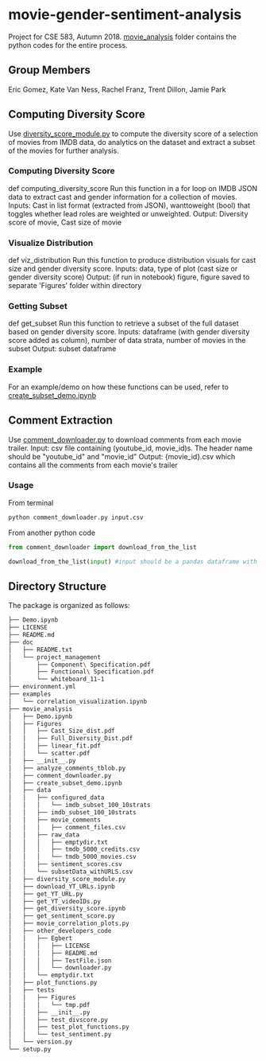 # movie-gender-sentiment-analysis
Project for CSE 583, Autumn 2018.
[movie_analysis](https://github.com/tmaxdillon/movie-gender-sentiment-analysis/tree/master/movie_analysis) folder contains the python codes for the entire process. 

## Group Members
Eric Gomez, Kate Van Ness, Rachel Franz, Trent Dillon, Jamie Park

## Computing Diversity Score
Use [diversity_score_module.py](https://github.com/tmaxdillon/movie-gender-sentiment-analysis/blob/master/movie_analysis/diversity_score_module.py) to compute the diversity score of a selection of movies from IMDB data, do analytics on the dataset and extract a subset of the movies for further analysis.

### Computing Diversity Score
def computing_diversity_score
Run this function in a for loop on IMDB JSON data to extract cast and gender information for a collection of movies.
Inputs: Cast in list format (extracted from JSON), wanttoweight (bool) that toggles whether lead roles are weighted or unweighted.
Output: Diversity score of movie, Cast size of movie

### Visualize Distribution
def viz_distribution
Run this function to produce distribution visuals for cast size and gender diversity score.
Inputs: data, type of plot (cast size or gender diversity score)
Output: (if run in notebook) figure, figure saved to separate 'Figures' folder within directory

### Getting Subset
def get_subset
Run this function to retrieve a subset of the full dataset based on gender diversity score.
Inputs: dataframe (with gender diversity score added as column), number of data strata, number of movies in the subset
Output: subset dataframe

### Example
For an example/demo on how these functions can be used, refer to [create_subset_demo.ipynb](https://github.com/tmaxdillon/movie-gender-sentiment-analysis/blob/master/movie_analysis/create_subset.ipynb) 

## Comment Extraction 
Use [comment_downloader.py](https://github.com/tmaxdillon/movie-gender-sentiment-analysis/blob/master/movie_analysis/comment_downloader.py) to download comments from each movie trailer.
Input: csv file containing (youtube_id, movie_id)s. The header name should be "youtube_id" and "movie_id"
Output: {movie_id}.csv which contains all the comments from each movie's trailer

### Usage 
From terminal
```bash
python comment_downloader.py input.csv
```
From another python code
```python
from comment_downloader import download_from_the_list

download_from_the_list(input) #input should be a pandas dataframe with the columns "youtube_id" and "movie_id"
```
## Directory Structure

The package is organized as follows:

```bash
├── Demo.ipynb
├── LICENSE
├── README.md
├── doc
│   ├── README.txt
│   └── project_management
│       ├── Component\ Specification.pdf
│       ├── Functional\ Specification.pdf
│       └── whiteboard_11-1
├── environment.yml
├── examples
│   └── correlation_visualization.ipynb
├── movie_analysis
│   ├── Demo.ipynb
│   ├── Figures
│   │   ├── Cast_Size_dist.pdf
│   │   ├── Full_Diversity_Dist.pdf
│   │   ├── linear_fit.pdf
│   │   └── scatter.pdf
│   ├── __init__.py
│   ├── analyze_comments_tblob.py
│   ├── comment_downloader.py
│   ├── create_subset_demo.ipynb
│   ├── data
│   │   ├── configured_data
│   │   │   └── imdb_subset_100_10strats
│   │   ├── imdb_subset_100_10strats
│   │   ├── movie_comments
│   │   │   ├── comment_files.csv
│   │   ├── raw_data
│   │   │   ├── emptydir.txt
│   │   │   ├── tmdb_5000_credits.csv
│   │   │   └── tmdb_5000_movies.csv
│   │   ├── sentiment_scores.csv
│   │   └── subsetData_withURLS.csv
│   ├── diversity_score_module.py
│   ├── download_YT_URLs.ipynb
│   ├── get_YT_URL.py
│   ├── get_YT_videoIDs.py
│   ├── get_diversity_score.ipynb
│   ├── get_sentiment_score.py
│   ├── movie_correlation_plots.py
│   ├── other_developers_code
│   │   ├── Egbert
│   │   │   ├── LICENSE
│   │   │   ├── README.md
│   │   │   ├── TestFile.json
│   │   │   └── downloader.py
│   │   └── emptydir.txt
│   ├── plot_functions.py
│   ├── tests
│   │   ├── Figures
│   │   │   └── tmp.pdf
│   │   ├── __init__.py
│   │   ├── test_divscore.py
│   │   ├── test_plot_functions.py
│   │   └── test_sentiment.py
│   └── version.py
└── setup.py
```
